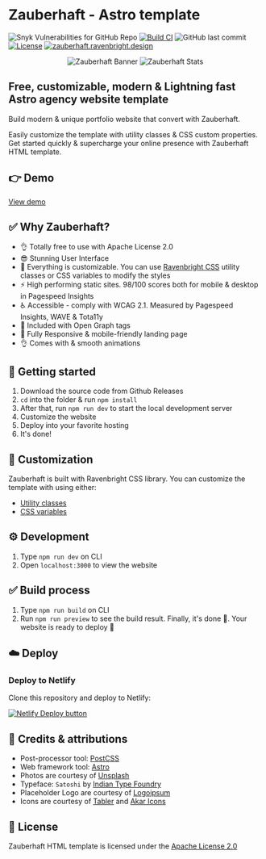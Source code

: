 # Zauberhaft - Astro template

![Snyk Vulnerabilities for GitHub Repo](https://img.shields.io/snyk/vulnerabilities/github/ariqnrnns/zauberhaft-astro)
[![Build CI](https://github.com/ariqnrnns/zauberhaft-astro/actions/workflows/build.yml/badge.svg)](https://github.com/ariqnrnns/zauberhaft-astro/actions/workflows/build.yml)
![GitHub last commit](https://img.shields.io/github/last-commit/ariqnrnns/zauberhaft-astro)
[![License](https://img.shields.io/badge/License-Apache%202.0-blue.svg)](https://opensource.org/licenses/Apache-2.0)
[![zauberhaft.ravenbright.design](https://img.shields.io/website-up-down-green-red/http/shields.io.svg)](https://zauberhaft.ravenbright.design)

<p align="center">
<img src="https://raw.githubusercontent.com/ariqnrnns/zauberhaft-astro/main/src/zauberhaft-astro-banner.jpg" alt="Zauberhaft Banner">

<img src="https://raw.githubusercontent.com/ariqnrnns/zauberhaft-astro/main/src/zauberhaft-astro-stats.jpg" alt="Zauberhaft Stats">
</p>

## Free, customizable, modern & Lightning fast Astro agency website template

Build modern & unique portfolio website that convert with	Zauberhaft.

Easily customize the template with utility classes & CSS custom properties. Get started quickly & supercharge your online presence with Zauberhaft HTML template.

## 👉 Demo

[View demo](https://zauberhaft.ravenbright.design)

## ✅ Why Zauberhaft?

- 👌 Totally free to use with Apache License 2.0
- 😎 Stunning User Interface
- 🎨 Everything is customizable. You can use [Ravenbright CSS](https://ravenbrightcss.com) utility classes or CSS variables to modify the styles
- ⚡ High performing static sites. 98/100 scores both for mobile & desktop in Pagespeed Insights
- ♿ Accessible - comply with WCAG 2.1. Measured by Pagespeed Insights, WAVE & Tota11y
- 📰 Included with Open Graph tags
- 📱 Fully Responsive & mobile-friendly landing page
- 👌 Comes with & smooth animations

## 🚀 Getting started

1. Download the source code from Github Releases
2. `cd` into the folder & run `npm install`
3. After that, run `npm run dev` to start the local development server
4. Customize the website
5. Deploy into your favorite hosting
6. It's done!

## 🎨 Customization

Zauberhaft is built with Ravenbright CSS library. You can customize the template with using either:

- [Utility classes](https://ravenbrightcss.com/docs/utilities/background)
- [CSS variables](https://ravenbrightcss.com/docs/customize/cssvariables)

## ⚙️ Development

1. Type `npm run dev` on CLI
2. Open `localhost:3000` to view the website

## ✅ Build process

1. Type `npm run build` on CLI
2. Run `npm run preview` to see the build result. Finally, it's done 🎉. Your website is ready to deploy 🚀

## ☁️ Deploy

### Deploy to Netlify

Clone this repository and deploy to Netlify:

[![Netlify Deploy button](https://www.netlify.com/img/deploy/button.svg)](https://app.netlify.com/start/deploy?repository=https://github.com/ariqnrnns/zauberhaft-astro)


## 🤝 Credits & attributions

- Post-processor tool: [PostCSS](https://postcss.org)
- Web framework tool: [Astro](https://astro.build)
- Photos are courtesy of [Unsplash](https://unsplash.com)
- Typeface: `Satoshi` by [Indian Type Foundry](https://www.fontshare.com/fonts/satoshi)
- Placeholder Logo are courtesy of [Logoipsum](https://logoipsum.com)
- Icons are courtesy of [Tabler](https://tabler-icons.io/) and [Akar Icons](akaricons.com/)

## 📝 License

Zauberhaft HTML template is licensed under the [Apache License 2.0](https://github.com/ariqnrnns/zauberhaft-astro/blob/main/LICENSE.md)
